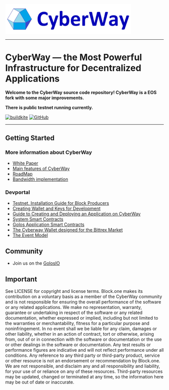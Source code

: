 <img width="400" src="logo.jpg" />

*****  
# CyberWay — the Most Powerful Infrastructure for Decentralized Applications

**Welcome to the CyberWay source code repository! CyberWay is a EOS fork with some major improvements.**  

**There is public testnet running currently.**  

[![buildkite](https://badge.buildkite.com/f0940b2380542f6c80c1c01aa773d61c1d3470007fa5b9e6c3.svg?branch=master)](https://buildkite.com/cyberway)
[![GitHub](https://img.shields.io/github/license/goloschain/cyberway.svg)](https://github.com/GolosChain/cyberway/blob/master/LICENSE)

*****  
## Getting Started

### More information about CyberWay

* [White Paper](https://cyberway.gitbook.io/en/users/white_paper)
* [Main features of CyberWay](https://steemit.com/cyberway/@golos/cyberway-need-for-new-platform)
* [RoadMap](https://steemit.com/cyberway/@golos/cyberway-project-roadmap)
* [Bandwidth implementation](https://docs.google.com/document/d/1Kmlgu8pf8YytpVZajj2Si86ZNegkbZg0QHopdACmv6Q/edit?ts=5cb7079a)

### Devportal

* [Testnet. Installation Guide for Block Producers](https://cyberway.gitbook.io/en/validators/testnet_installation)
* [Creating Wallet and Keys for Development](https://cyberway.gitbook.io/en/devportal/create_development_wallet)
* [Guide to Creating and Deploying an Application on CyberWay](https://cyberway.gitbook.io/en/devportal/create_application)
* [System Smart Contracts](https://cyberway.gitbook.io/en/devportal/system_contracts)
* [Golos Application Smart Contracts](https://cyberway.gitbook.io/en/devportal/golos_contracts)
* [The Cyberway Wallet designed for the Bittrex Market](https://cyberway.gitbook.io/en/devportal/cyberway_wallet_for_bittrex)
* [The Event Model](https://cyberway.gitbook.io/en/devportal/event_engine)


## Community

* Join us on the [GolosIO](https://golos.io)

## Important

See LICENSE for copyright and license terms. Block.one makes its contribution on a voluntary basis as a member of the CyberWay community and is not responsible for ensuring the overall performance of the software or any related applications. We make no representation, warranty, guarantee or undertaking in respect of the software or any related documentation, whether expressed or implied, including but not limited to the warranties or merchantability, fitness for a particular purpose and noninfringement. In no event shall we be liable for any claim, damages or other liability, whether in an action of contract, tort or otherwise, arising from, out of or in connection with the software or documentation or the use or other dealings in the software or documentation.  Any test results or performance figures are indicative and will not reflect performance under all conditions.  Any reference to any third party or third-party product, service or other resource is not an endorsement or recommendation by Block.one.  We are not responsible, and disclaim any and all responsibility and liability, for your use of or reliance on any of these resources. Third-party resources may be updated, changed or terminated at any time, so the information here may be out of date or inaccurate.



